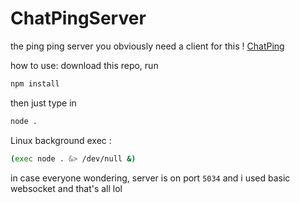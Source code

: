 # ChatPingServer
the ping ping server
you obviously need a client for this !
[ChatPing](https://github.com/JadGaming27/ChatPing)

how to use:
download this repo, run
```bash
npm install
```
then just type in 
```bash
node .
```

Linux background exec :
```bash
(exec node . &> /dev/null &)
```

in case everyone wondering, server is on port `5034`
and i used basic websocket and that's all lol
